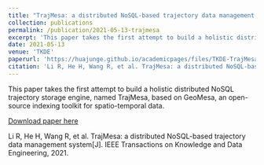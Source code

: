 ```yaml
---
title: "TrajMesa: a distributed NoSQL-based trajectory data management system"
collection: publications
permalink: /publication/2021-05-13-trajmesa
excerpt: 'This paper takes the first attempt to build a holistic distributed NoSQL trajectory storage engine, named TrajMesa, based on GeoMesa, an open-source indexing toolkit for spatio-temporal data.'
date: 2021-05-13
venue: 'TKDE'
paperurl: 'https://huajunge.github.io/academicpages/files/TKDE-TrajMesa.pdf'
citation: 'Li R, He H, Wang R, et al. TrajMesa: a distributed NoSQL-based trajectory data management system[J]. IEEE Transactions on Knowledge and Data Engineering, 2021.'
---
```

This paper takes the first attempt to build a holistic distributed NoSQL trajectory storage engine, named TrajMesa, based on GeoMesa, an open-source indexing toolkit for spatio-temporal data.

[Download paper here](https://huajunge.github.io/academicpages/files/TKDE-TrajMesa.pdf)

Li R, He H, Wang R, et al. TrajMesa: a distributed NoSQL-based trajectory data management system[J]. IEEE Transactions on Knowledge and Data Engineering, 2021.